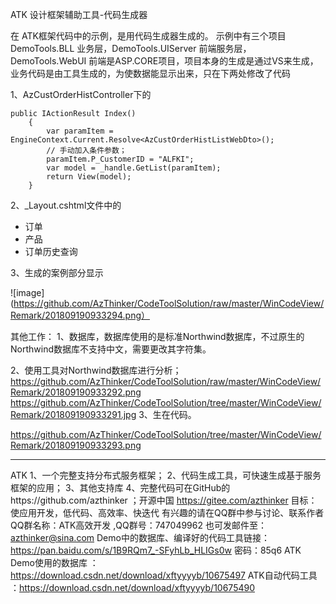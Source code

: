 ATK 设计框架辅助工具-代码生成器

在 ATK框架代码中的示例，是用代码生成器生成的。
示例中有三个项目DemoTools.BLL 业务层，DemoTools.UIServer 前端服务层，DemoTools.WebUI 前端是ASP.CORE项目，项目本身的生成是通过VS来生成，业务代码是由工具生成的，为使数据能显示出来，只在下两处修改了代码

1、AzCustOrderHistController下的

	public IActionResult Index()
        {
            var paramItem = EngineContext.Current.Resolve<AzCustOrderHistListWebDto>();
            // 手动加入条件参数；
            paramItem.P_CustomerID = "ALFKI";
            var model = _handle.GetList(paramItem);
            return View(model);
        }

2、_Layout.cshtml文件中的
   <div class="navbar-collapse collapse">
	<ul class="nav navbar-nav">
	    <li><a asp-area="" asp-controller="AzOrders" asp-action="Index">订单</a></li>
	    <li><a asp-area="" asp-controller="AzProducts" asp-action="Index">产品</a></li>
	    <li><a asp-area="" asp-controller="AzCustOrderHist" asp-action="Index">订单历史查询</a></li>
	</ul>
    </div>
3、生成的案例部分显示

 ![image](https://github.com/AzThinker/CodeToolSolution/raw/master/WinCodeView/Remark/201809190933294.png）

其他工作：
1、数据库，数据库使用的是标准Northwind数据库，不过原生的Northwind数据库不支持中文，需要更改其字符集。

2、使用工具对Northwind数据库进行分析；
https://github.com/AzThinker/CodeToolSolution/raw/master/WinCodeView/Remark/201809190933292.png
https://github.com/AzThinker/CodeToolSolution/tree/master/WinCodeView/Remark/201809190933291.jpg
3、生在代码。

https://github.com/AzThinker/CodeToolSolution/tree/master/WinCodeView/Remark/201809190933293.png

----
ATK
1、一个完整支持分布式服务框架；
2、代码生成工具，可快速生成基于服务框架的应用；
3、其他支持库
4、完整代码可在GitHub的https://github.com/azthinker ；开源中国 https://gitee.com/azthinker
目标：使应用开发，低代码、高效率、快迭代
有兴趣的请在QQ群中参与讨论、联系作者  QQ群名称：ATK高效开发 ,QQ群号：747049962
也可发邮件至：azthinker@sina.com
Demo中的数据库、编译好的代码工具链接：https://pan.baidu.com/s/1B9RQm7_-SFyhLb_HLIGs0w 密码：85q6
ATK Demo使用的数据库 ： https://download.csdn.net/download/xftyyyyb/10675497
ATK自动代码工具 ：https://download.csdn.net/download/xftyyyyb/10675490

